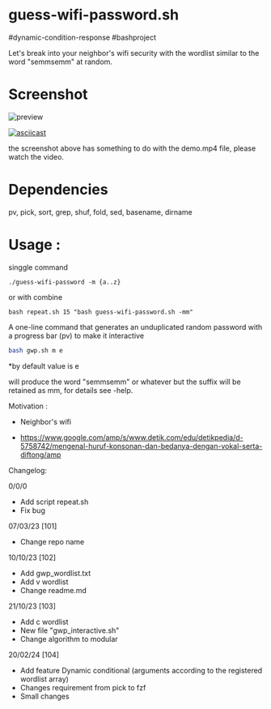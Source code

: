 # guess-wifi-password.sh
#dynamic-condition-response #bashproject

Let's break into your neighbor's wifi security with the wordlist similar to the word "semmsemm" at random.

# Screenshot 
![preview](./demo_1.jpg)

[![asciicast](https://asciinema.org/a/561147.svg)](https://asciinema.org/a/561147)

the screenshot above has something to do with the demo.mp4 file, please watch the video.

# Dependencies

pv, pick, sort, grep, shuf, fold, sed, basename, dirname

# Usage :

singgle command

```./guess-wifi-password -m {a..z}``` 

or with combine

```bash repeat.sh 15 "bash guess-wifi-password.sh -mm"```

A one-line command that generates an unduplicated random password with a progress bar (pv) to make it interactive

```sh
bash gwp.sh m e
```
*by default value is e

will produce the word "semmsemm" or whatever but the suffix will be retained as mm, for details see -help.

Motivation :
* Neighbor's wifi

* https://www.google.com/amp/s/www.detik.com/edu/detikpedia/d-5758742/mengenal-huruf-konsonan-dan-bedanya-dengan-vokal-serta-diftong/amp

Changelog:

0/0/0

+ Add script repeat.sh
+ Fix bug

07/03/23 [101]
+ Change repo name

10/10/23 [102]
+ Add gwp_wordlist.txt
+ Add v wordlist
+ Change readme.md

21/10/23 [103]
+ Add c wordlist
+ New file "gwp_interactive.sh"
+ Change algorithm to modular

20/02/24 [104]
+ Add feature Dynamic conditional (arguments according to the registered wordlist array)
+ Changes requirement from pick to fzf
+ Small changes
  
